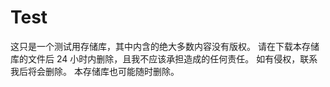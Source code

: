 # Test
这只是一个测试用存储库，其中内含的绝大多数内容没有版权。
请在下载本存储库的文件后 24 小时内删除，且我不应该承担造成的任何责任。
如有侵权，联系我后将会删除。
本存储库也可能随时删除。
